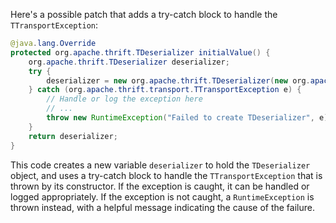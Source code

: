 Here's a possible patch that adds a try-catch block to handle the `TTransportException`:

```java
@java.lang.Override
protected org.apache.thrift.TDeserializer initialValue() {
    org.apache.thrift.TDeserializer deserializer;
    try {
        deserializer = new org.apache.thrift.TDeserializer(new org.apache.thrift.protocol.TBinaryProtocol.Factory());
    } catch (org.apache.thrift.transport.TTransportException e) {
        // Handle or log the exception here
        // ...
        throw new RuntimeException("Failed to create TDeserializer", e);
    }
    return deserializer;
}
```
This code creates a new variable `deserializer` to hold the `TDeserializer` object, and uses a try-catch block to handle the `TTransportException` that is thrown by its constructor. If the exception is caught, it can be handled or logged appropriately. If the exception is not caught, a `RuntimeException` is thrown instead, with a helpful message indicating the cause of the failure.
